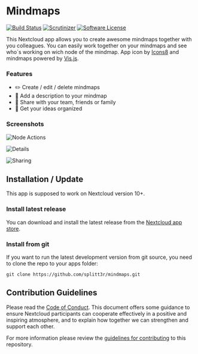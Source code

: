 # Mindmaps

[![Build Status](https://img.shields.io/travis/splitt3r/mindmaps.svg?style=flat-square)](https://travis-ci.org/splitt3r/mindmaps)
[![Scrutinizer](https://img.shields.io/scrutinizer/g/splitt3r/mindmaps.svg?style=flat-square)](https://scrutinizer-ci.com/g/splitt3r/mindmaps)
[![Software License](https://img.shields.io/badge/license-AGPL-brightgreen.svg?style=flat-square)](LICENSE)

This Nextcloud app allows you to create awesome mindmaps together with you colleagues.
You can easily work together on your mindmaps and see who´s working on wich node of the mindmap.
App icon by [Icons8](https://icons8.com) and mindmaps powered by [Vis.js](http://visjs.org/).

### Features

- :pencil2: Create / edit / delete mindmaps
- :speech_balloon: Add a description to your mindmap
- :busts_in_silhouette: Share with your team, friends or family
- :rocket: Get your ideas organized

### Screenshots

![Node Actions](https://github.com/splitt3r/mindmaps/blob/master/screenshots/mindmap_node_actions.png)

![Details](https://github.com/splitt3r/mindmaps/blob/master/screenshots/mindmaps_details.png)

![Sharing](https://github.com/splitt3r/mindmaps/blob/master/screenshots/mindmaps_sharing.png)

## Installation / Update

This app is supposed to work on Nextcloud version 10+.

### Install latest release

You can download and install the latest release from the [Nextcloud app store](https://apps.nextcloud.com/apps/mindmaps).

### Install from git

If you want to run the latest development version from git source, you need to clone the repo to your apps folder:

```
git clone https://github.com/splitt3r/mindmaps.git
```

## Contribution Guidelines

Please read the [Code of Conduct](https://nextcloud.com/community/code-of-conduct/). This document offers some guidance 
to ensure Nextcloud participants can cooperate effectively in a positive and inspiring atmosphere, and to explain how together 
we can strengthen and support each other.

For more information please review the [guidelines for contributing](https://github.com/nextcloud/server/blob/master/CONTRIBUTING.md) to this repository.
